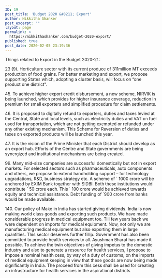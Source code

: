 ```yaml
---
ID: 19
post_title: 'Budget 2020 &#8211; Export'
author: Nikkitha Shanker
post_excerpt: ""
layout: page
permalink: >
  https://nikkithashanker.com/budget-2020-export/
published: true
post_date: 2020-02-05 23:19:36
---
```

<!-- wp:paragraph -->
<p></p>
<!-- /wp:paragraph -->

<!-- wp:paragraph -->
<p></p>
<!-- /wp:paragraph -->

<!-- wp:paragraph -->
<p>Things related to Export in the Budget 2020-21:</p>
<!-- /wp:paragraph -->

<!-- wp:paragraph -->
<p>23 (9). Horticulture sector with its current produce of 311million MT exceeds production of food grains. For better marketing and export, we propose supporting States which, adopting a cluster basis, will focus on “one product one district".</p>
<!-- /wp:paragraph -->

<!-- wp:paragraph -->
<p>45. To achieve higher export credit disbursement, a new scheme, NIRVIK is being launched, which provides for higher insurance coverage, reduction in premium for small exporters and simplified procedure for claim settlements.</p>
<!-- /wp:paragraph -->

<!-- wp:paragraph -->
<p>46. It is proposed to digitally refund to exporters, duties and taxes levied at the Central, State and local levels, such as electricity duties and VAT on fuel used for transportation, which are not getting exempted or refunded under any other existing mechanism. This Scheme for Reversion of duties and taxes on exported products will be launched this year.</p>
<!-- /wp:paragraph -->

<!-- wp:paragraph -->
<p>47. It is the vision of the Prime Minister that each District should develop as an export hub. Efforts of the Centre and State governments are being synergized and institutional mechanisms are being created.</p>
<!-- /wp:paragraph -->

<!-- wp:paragraph -->
<p>99. Many mid-size companies are successful domestically but not in export markets. For selected sectors such as pharmaceuticals, auto components and others, we propose to extend handholding support – for technology upgradations, R&amp;D, business strategy etc. A scheme of ` 1000 crore will be anchored by EXIM Bank together with SIDBI. Both these institutions would contribute ` 50 crore each. This ` 100 crore would be achieved towards equity and technical assistance. Debt funding of `900 crore from banks would be made available.</p>
<!-- /wp:paragraph -->

<!-- wp:paragraph -->
<p>140. Our policy of Make in India has started giving dividends. India is now making world class goods and exporting such products. We have made considerable progress in medical equipment too. Till few years back we were dependent on imports for medical equipment. Now, not only we are manufacturing medical equipment but also exporting them in large quantities. This sector deserves further fillip. Government has also been committed to provide health services to all. Ayushman Bharat has made it possible. To achieve the twin objectives of giving impetus to the domestic industry and also to generate a resource for health services, I propose to impose a nominal health cess, by way of a duty of customs, on the imports of medical equipment keeping in view that these goods are now being made significantly in India. The proceed from this cess shall be used for creating an infrastructure for health services in the aspirational districts.<br></p>
<!-- /wp:paragraph -->